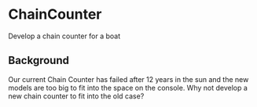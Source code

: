 # ChainCounter
Develop a chain counter for a boat

## Background
Our current Chain Counter has failed after 12 years in the sun and the new models are too big to fit into the space on 
the console. Why not develop a new chain counter to fit into the old case?
